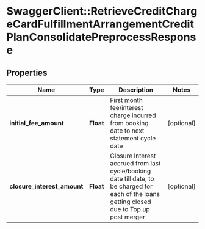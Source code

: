 # SwaggerClient::RetrieveCreditChargeCardFulfillmentArrangementCreditPlanConsolidatePreprocessResponse

## Properties
Name | Type | Description | Notes
------------ | ------------- | ------------- | -------------
**initial_fee_amount** | **Float** | First month fee/interest charge incurred from booking date to next statement cycle date | [optional] 
**closure_interest_amount** | **Float** | Closure Interest accrued from last cycle/booking date till date, to be charged for each of the loans getting closed due to Top up post merger | [optional] 

